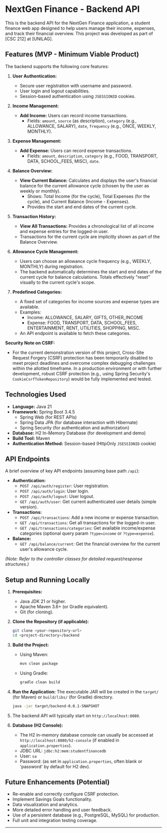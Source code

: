 # NextGen Finance - Backend API

This is the backend API for the NextGen Finance application, a student finance web app designed to help users manage their income, expenses, and track their financial overview. This project was developed as part of [CSC 212] at [UNILAG].

## Features (MVP - Minimum Viable Product)

The backend supports the following core features:

1.  **User Authentication:**
    *   Secure user registration with username and password.
    *   User login and logout capabilities.
    *   Session-based authentication using `JSESSIONID` cookies.

2.  **Income Management:**
    *   **Add Income:** Users can record income transactions.
        *   Fields: `amount`, `source` (as description), `category` (e.g., ALLOWANCE, SALARY), `date`, `frequency` (e.g., ONCE, WEEKLY, MONTHLY).

3.  **Expense Management:**
    *   **Add Expense:** Users can record expense transactions.
        *   Fields: `amount`, `description`, `category` (e.g., FOOD, TRANSPORT, DATA, SCHOOL_FEES, MISC), `date`.

4.  **Balance Overview:**
    *   **View Current Balance:** Calculates and displays the user's financial balance for the current allowance cycle (chosen by the user as weekly or monthly).
        *   Shows: Total Income (for the cycle), Total Expenses (for the cycle), and Current Balance (Income - Expenses).
        *   Provides the start and end dates of the current cycle.

5.  **Transaction History:**
    *   **View All Transactions:** Provides a chronological list of all income and expense entries for the logged-in user.
    *   Transactions for the current cycle are implicitly shown as part of the Balance Overview.

6.  **Allowance Cycle Management:**
    *   Users can choose an allowance cycle frequency (e.g., WEEKLY, MONTHLY) during registration.
    *   The backend automatically determines the start and end dates of the current cycle for balance calculations. Totals effectively "reset" visually to the current cycle's scope.

7.  **Predefined Categories:**
    *   A fixed set of categories for income sources and expense types are available.
    *   Examples:
        *   Income: ALLOWANCE, SALARY, GIFTS, OTHER_INCOME
        *   Expense: FOOD, TRANSPORT, DATA, SCHOOL_FEES, ENTERTAINMENT, RENT, UTILITIES, SHOPPING, MISC.
    *   An API endpoint is available to fetch these categories.

**Security Note on CSRF:**
*   For the current demonstration version of this project, Cross-Site Request Forgery (CSRF) protection has been temporarily disabled to meet project deadlines and overcome complex debugging challenges within the allotted timeframe. In a production environment or with further development, robust CSRF protection (e.g., using Spring Security's `CookieCsrfTokenRepository`) would be fully implemented and tested.

## Technologies Used

*   **Language:** Java 21
*   **Framework:** Spring Boot 3.4.5
    *   Spring Web (for REST APIs)
    *   Spring Data JPA (for database interaction with Hibernate)
    *   Spring Security (for authentication and authorization)
*   **Database:** H2 In-Memory Database (for development and demo)
*   **Build Tool:** Maven
*   **Authentication Method:** Session-based (HttpOnly `JSESSIONID` cookie)

## API Endpoints

A brief overview of key API endpoints (assuming base path `/api`):

*   **Authentication:**
    *   `POST /api/auth/register`: User registration.
    *   `POST /api/auth/login`: User login.
    *   `POST /api/auth/logout`: User logout.
    *   `GET /api/auth/user`: Get current authenticated user details (simple version).
*   **Transactions:**
    *   `POST /api/transactions`: Add a new income or expense transaction.
    *   `GET /api/transactions`: Get all transactions for the logged-in user.
    *   `GET /api/transactions/categories`: Get available income/expense categories (optional query param `?type=income` or `?type=expense`).
*   **Balance:**
    *   `GET /api/balance/current`: Get the financial overview for the current user's allowance cycle.

*(Note: Refer to the controller classes for detailed request/response structures.)*

## Setup and Running Locally

1.  **Prerequisites:**
    *   Java JDK 21 or higher.
    *   Apache Maven 3.6+ (or Gradle equivalent).
    *   Git (for cloning).

2.  **Clone the Repository (if applicable):**
    ```bash
    git clone <your-repository-url>
    cd <project-directory>/backend
    ```

3.  **Build the Project:**
    *   Using Maven:
        ```bash
        mvn clean package
        ```
    *   Using Gradle:
        ```bash
        gradle clean build
        ```

4.  **Run the Application:**
    The executable JAR will be created in the `target/` (for Maven) or `build/libs/` (for Gradle) directory.
    ```bash
    java -jar target/backend-0.0.1-SNAPSHOT
    ```

5.  The backend API will typically start on `http://localhost:8080`.

6.  **Database (H2 Console):**
    *   The H2 in-memory database console can usually be accessed at `http://localhost:8080/h2-console` (if enabled in `application.properties`).
    *   JDBC URL: `jdbc:h2:mem:studentfinancedb`
    *   User: `sa`
    *   Password: (as set in `application.properties`, often blank or 'password' by default for H2 dev).

## Future Enhancements (Potential)

*   Re-enable and correctly configure CSRF protection.
*   Implement Savings Goals functionality.
*   Data visualization and analytics.
*   More detailed error handling and user feedback.
*   Use of a persistent database (e.g., PostgreSQL, MySQL) for production.
*   Full unit and integration testing coverage.

---
